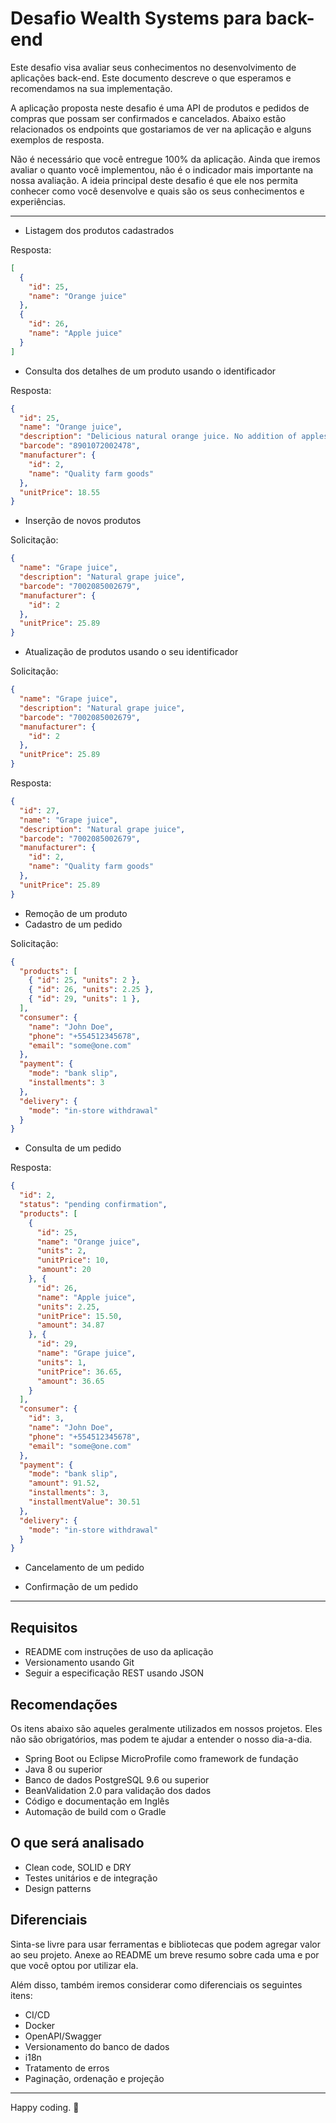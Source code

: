 # Desafio Wealth Systems para back-end

Este desafio visa avaliar seus conhecimentos no desenvolvimento de aplicações back-end. Este documento descreve o que esperamos e recomendamos na sua implementação.

A aplicação proposta neste desafio é uma API de produtos e pedidos de compras que possam ser confirmados e cancelados. Abaixo estão relacionados os endpoints que gostariamos de ver na aplicação e alguns exemplos de resposta.

Não é necessário que você entregue 100% da aplicação. Ainda que iremos avaliar o quanto você implementou, não é o indicador mais importante na nossa avaliação.  A ideia principal deste desafio é que ele nos permita conhecer como você desenvolve e quais são os seus conhecimentos e experiências.

----------

- Listagem dos produtos cadastrados

Resposta:

```json
[
  {
    "id": 25,
    "name": "Orange juice"
  },
  {
    "id": 26,
    "name": "Apple juice"
  }
]
```

- Consulta dos detalhes de um produto usando o identificador

Resposta:

```json
{
  "id": 25,
  "name": "Orange juice",
  "description": "Delicious natural orange juice. No addition of apples to fool consumers.",
  "barcode": "8901072002478",
  "manufacturer": {
    "id": 2,
    "name": "Quality farm goods"
  },
  "unitPrice": 18.55
}
```

- Inserção de novos produtos

Solicitação:

```json
{
  "name": "Grape juice",
  "description": "Natural grape juice",
  "barcode": "7002085002679",
  "manufacturer": {
    "id": 2
  },
  "unitPrice": 25.89
}
```

- Atualização de produtos usando o seu identificador

Solicitação:

```json
{
  "name": "Grape juice",
  "description": "Natural grape juice",
  "barcode": "7002085002679",
  "manufacturer": {
    "id": 2
  },
  "unitPrice": 25.89
}
```

Resposta:

```json
{
  "id": 27,
  "name": "Grape juice",
  "description": "Natural grape juice",
  "barcode": "7002085002679",
  "manufacturer": {
    "id": 2,
    "name": "Quality farm goods"
  },
  "unitPrice": 25.89
}
```

- Remoção de um produto
- Cadastro de um pedido

Solicitação:

```json
{
  "products": [
    { "id": 25, "units": 2 },
    { "id": 26, "units": 2.25 },
    { "id": 29, "units": 1 },
  ],
  "consumer": {
    "name": "John Doe",
    "phone": "+554512345678",
    "email": "some@one.com"
  },
  "payment": {
    "mode": "bank slip",
    "installments": 3
  },
  "delivery": {
    "mode": "in-store withdrawal"
  }
}
```

- Consulta de um pedido

Resposta:

```json
{
  "id": 2,
  "status": "pending confirmation",
  "products": [
    { 
      "id": 25, 
      "name": "Orange juice", 
      "units": 2, 
      "unitPrice": 10, 
      "amount": 20 
    }, { 
      "id": 26, 
      "name": "Apple juice", 
      "units": 2.25, 
      "unitPrice": 15.50, 
      "amount": 34.87 
    }, { 
      "id": 29, 
      "name": "Grape juice", 
      "units": 1, 
      "unitPrice": 36.65, 
      "amount": 36.65 
    }
  ],
  "consumer": {
    "id": 3,
    "name": "John Doe",
    "phone": "+554512345678",
    "email": "some@one.com"
  },
  "payment": {
    "mode": "bank slip",
    "amount": 91.52,
    "installments": 3,
    "installmentValue": 30.51
  },
  "delivery": {
    "mode": "in-store withdrawal"
  }
}
```

- Cancelamento de um pedido

- Confirmação de um pedido

----------

## Requisitos

- README com instruções de uso da aplicação
- Versionamento usando Git
- Seguir a especificação REST usando JSON

## Recomendações

Os itens abaixo são aqueles geralmente utilizados em nossos projetos. Eles não são obrigatórios, mas podem te ajudar a entender o nosso dia-a-dia.

- Spring Boot ou Eclipse MicroProfile como framework de fundação
- Java 8 ou superior
- Banco de dados PostgreSQL 9.6 ou superior
- BeanValidation 2.0 para validação dos dados
- Código e documentação em Inglês
- Automação de build com o Gradle

## O que será analisado

- Clean code, SOLID e DRY
- Testes unitários e de integração
- Design patterns

## Diferenciais

Sinta-se livre para usar ferramentas e bibliotecas que podem agregar valor ao seu projeto. Anexe ao README um breve resumo sobre cada uma e por que você optou por utilizar ela.

Além disso, também iremos considerar como diferenciais os seguintes itens:

- CI/CD
- Docker
- OpenAPI/Swagger
- Versionamento do banco de dados
- i18n
- Tratamento de erros
- Paginação, ordenação e projeção

----------


Happy coding. 🙂 

